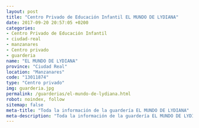 ```yaml
---
layout: post
title: "Centro Privado de Educación Infantil EL MUNDO DE LYDIANA"
date: 2017-09-20 20:57:05 +0200
categories:
- Centro Privado de Educación Infantil
- ciudad-real
- manzanares
- Centro privado
- guarderia
name: "EL MUNDO DE LYDIANA"
province: "Ciudad Real"
location: "Manzanares"
code: "13011874"
type: "Centro privado"
img: guarderia.jpg
permalink: /guarderias/el-mundo-de-lydiana.html
robot: noindex, follow
sitemap: false
meta-title: "Toda la información de la guardería EL MUNDO DE LYDIANA"
meta-description: "Toda la información de la guardería EL MUNDO DE LYDIANA"
---
```


